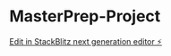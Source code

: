 # MasterPrep-Project

[Edit in StackBlitz next generation editor ⚡️](https://stackblitz.com/~/github.com/Ap89-24/MasterPrep-Project)